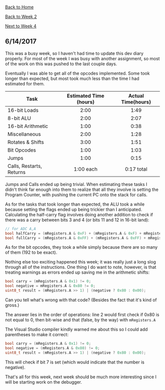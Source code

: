 [Back to Home](../../README.md)

[Back to Week 2](Week2.md)

[Next to Week 4](Week4.md)

## 6/14/2017

This was a busy week, so I haven't had time to update this dev diary properly. For most of the week I was busy with another assignment, so most of the work on this was pushed to the last couple days.

Eventually I was able to get all of the opcodes implemented. Some took longer than expected, but most took much less than the time I had estimated for them.

| Task                     | Estimated Time (hours) | Actual Time(hours) |
| ---------------------- |:----------------------:|:------------------:|
| 16-bit Loads             | 2:00                   | 1:49               |
| 8-bit ALU                | 2:00                   | 2:07               |
| 16-bit Arithmetic        | 1:00                   | 0:38               |
| Miscellaneous            | 2:00                   | 1:28               |
| Rotates & Shifts         | 3:00                   | 1:51               |
| Bit Opcodes              | 1:00                   | 1:03               |
| Jumps                    | 1:00                   | 0:15               |
| Calls, Restarts, Returns | 1:00 each              | 0:17 total         |

Jumps and Calls ended up being trivial. When estimating these tasks I didn't think far enough into them to realize that all they involve is setting the Program Counter, with pushing the current PC onto the stack for calls.

As for the tasks that took longer than expected, the ALU took a while because setting the flags ended up being trickier than I anticipated. Calculating the half-carry flag involves doing another addition to check if there was a carry between bits 3 and 4 (or bits 11 and 12 in 16-bit land):

```c++
// for ADC A,A
bool halfCarry = (mRegisters.A & 0xF) + (mRegisters.A & 0xF) + mRegisters.GetCarryFlag() ? 1 : 0 > 0xF;
bool fullCarry = (mRegisters.A & 0xFF) + (mRegisters.A & 0xFF) + mRegisters.GetCarryFlag() ? 1 : 0 > 0xFF;
```

As for the bit opcodes, they took a while simply because there are so many of them (192 to be exact).

Nothing else too exciting happened this week; it was really just a long slog through all of the instructions. One thing I do want to note, however, is that treating warnings as errors ended up saving me in the arithmetic shifts:

```c++
bool carry = (mRegisters.A & 0x1) != 0;
bool negative = mRegisters.A & 0x80 != 0;
uint8_t result = (mRegisters.A >> 1) | (negative ? 0x80 : 0x00);
```

Can you tell what's wrong with that code? (Besides the fact that it's kind of gross.)

The answer lies in the order of operations: line 2 would first check if 0x80 is not equal to 0, then bit-wise and that (false, by the way) with `mRegisters.A`

The Visual Studio compiler kindly warned me about this so I could add parentheses to make it correct:

```c++
bool carry = (mRegisters.A & 0x1) != 0;
bool negative = (mRegisters.A & 0x80) != 0;
uint8_t result = (mRegisters.A >> 1) | (negative ? 0x80 : 0x00);
```

This will check if bit 7 is set (which would indicate that the number is negative).

That's all for this week, next week should be much more interesting since I will be starting work on the debugger.
